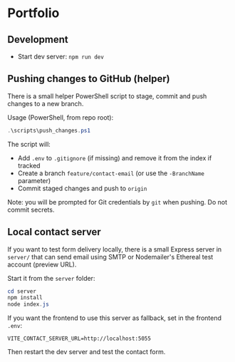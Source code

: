 # Portfolio

Development
-----------

- Start dev server: `npm run dev`

Pushing changes to GitHub (helper)
---------------------------------

There is a small helper PowerShell script to stage, commit and push changes to a new branch.

Usage (PowerShell, from repo root):

```powershell
.\scripts\push_changes.ps1
```

The script will:
- Add `.env` to `.gitignore` (if missing) and remove it from the index if tracked
- Create a branch `feature/contact-email` (or use the `-BranchName` parameter)
- Commit staged changes and push to `origin`

Note: you will be prompted for Git credentials by `git` when pushing. Do not commit secrets.

Local contact server
--------------------

If you want to test form delivery locally, there is a small Express server in `server/` that can send email using SMTP or Nodemailer's Ethereal test account (preview URL).

Start it from the `server` folder:

```powershell
cd server
npm install
node index.js
```

If you want the frontend to use this server as fallback, set in the frontend `.env`:

```
VITE_CONTACT_SERVER_URL=http://localhost:5055
```

Then restart the dev server and test the contact form.


